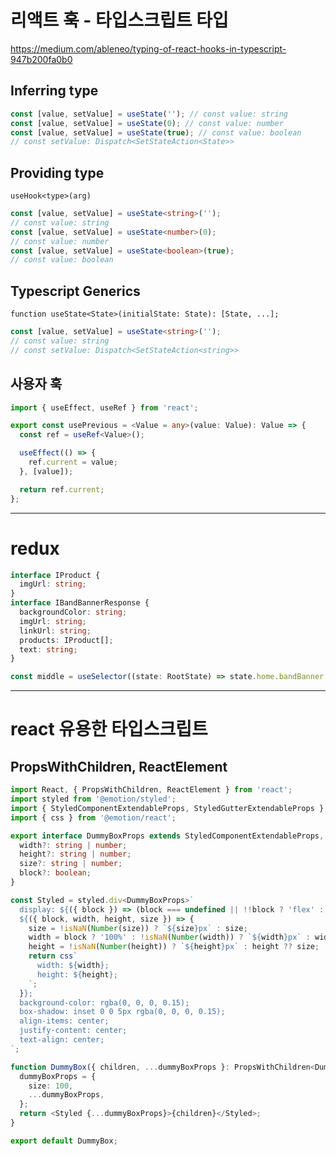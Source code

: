 # 리액트 훅 - 타입스크립트 타입

https://medium.com/ableneo/typing-of-react-hooks-in-typescript-947b200fa0b0

## Inferring type

```typescript
const [value, setValue] = useState(''); // const value: string
const [value, setValue] = useState(0); // const value: number
const [value, setValue] = useState(true); // const value: boolean
// const setValue: Dispatch<SetStateAction<State>>
```

## Providing type

`useHook<type>(arg)`

```typescript
const [value, setValue] = useState<string>('');
// const value: string
const [value, setValue] = useState<number>(0);
// const value: number
const [value, setValue] = useState<boolean>(true);
// const value: boolean
```

## Typescript Generics

`function useState<State>(initialState: State): [State, ...];`

```typescript
const [value, setValue] = useState<string>('');
// const value: string
// const setValue: Dispatch<SetStateAction<string>>
```

## 사용자 훅

```typescript
import { useEffect, useRef } from 'react';

export const usePrevious = <Value = any>(value: Value): Value => {
  const ref = useRef<Value>();

  useEffect(() => {
    ref.current = value;
  }, [value]);

  return ref.current;
};
```

---

# redux

```typescript
interface IProduct {
  imgUrl: string;
}
interface IBandBannerResponse {
  backgroundColor: string;
  imgUrl: string;
  linkUrl: string;
  products: IProduct[];
  text: string;
}

const middle = useSelector((state: RootState) => state.home.bandBanner.middle ?? {}) as IBandBannerResponse;
```

---

# react 유용한 타입스크립트

## PropsWithChildren, ReactElement

```typescript
import React, { PropsWithChildren, ReactElement } from 'react';
import styled from '@emotion/styled';
import { StyledComponentExtendableProps, StyledGutterExtendableProps } from '@/@types/component';
import { css } from '@emotion/react';

export interface DummyBoxProps extends StyledComponentExtendableProps, StyledGutterExtendableProps {
  width?: string | number;
  height?: string | number;
  size?: string | number;
  block?: boolean;
}

const Styled = styled.div<DummyBoxProps>`
  display: ${({ block }) => (block === undefined || !!block ? 'flex' : 'inline-flex')};
  ${({ block, width, height, size }) => {
    size = !isNaN(Number(size)) ? `${size}px` : size;
    width = block ? '100%' : !isNaN(Number(width)) ? `${width}px` : width ?? size;
    height = !isNaN(Number(height)) ? `${height}px` : height ?? size;
    return css`
      width: ${width};
      height: ${height};
    `;
  }};
  background-color: rgba(0, 0, 0, 0.15);
  box-shadow: inset 0 0 5px rgba(0, 0, 0, 0.15);
  align-items: center;
  justify-content: center;
  text-align: center;
`;

function DummyBox({ children, ...dummyBoxProps }: PropsWithChildren<DummyBoxProps>): ReactElement {
  dummyBoxProps = {
    size: 100,
    ...dummyBoxProps,
  };
  return <Styled {...dummyBoxProps}>{children}</Styled>;
}

export default DummyBox;
```
